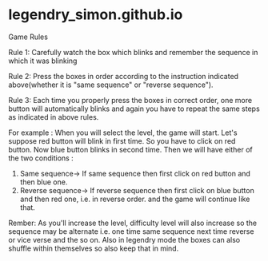 # legendry_simon.github.io
Game Rules

Rule 1: Carefully watch the box which blinks and remember the sequence in which it was blinking

Rule 2: Press the boxes in order according to the instruction indicated above(whether it is "same sequence" or "reverse sequence").

Rule 3: Each time you properly press the boxes in correct order, one more button will automatically blinks and again you have to repeat the same steps as indicated in above rules.

For example : When you will select the level, the game will start. Let's suppose red button will blink in first time. So you have to click on red button. Now blue button blinks in second time. Then we will have either of the two conditions :
1. Same sequence-> If same sequence then first click on red button and then blue one.
2. Reverse sequence-> If reverse sequence then first click on blue button and then red one, i.e. in reverse order.
                        and the game will continue like that.
                        
Rember: As you'll increase the level, difficulty level will also increase so the sequence may be alternate i.e. one time same sequence next time reverse or vice verse and the so on.
Also in legendry mode the boxes can also shuffle within themselves so also keep that in mind.

